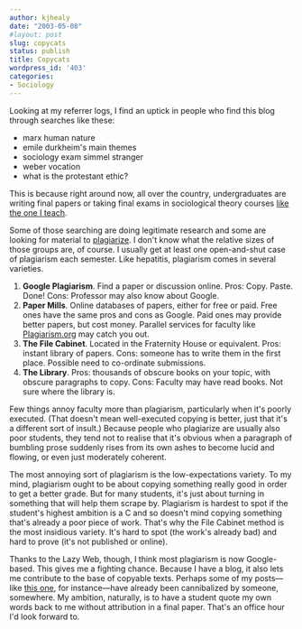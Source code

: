 ```yaml
---
author: kjhealy
date: "2003-05-08"
#layout: post
slug: copycats
status: publish
title: Copycats
wordpress_id: '403'
categories:
- Sociology
---
```


Looking at my referrer logs, I find an uptick in people who find this blog through searches like these:

-   marx human nature
-   emile durkheim's main themes
-   sociology exam simmel stranger
-   weber vocation
-   what is the protestant ethic?

This is because right around now, all over the country, undergraduates are writing final papers or taking final exams in sociological theory courses [like the one I teach](http://www.kieranhealy.org/files/teaching/spring03/soc300-syllabus-s03.pdf).

Some of those searching are doing legitimate research and some are looking for material to [plagiarize](http://www.com-www.com/musiclyrics/lehrertom-lobachevsky.html). I don't know what the relative sizes of those groups are, of course. I usually get at least one open-and-shut case of plagiarism each semester. Like hepatitis, plagiarism comes in several varieties.

1.  **Google Plagiarism**. Find a paper or discussion online. Pros: Copy. Paste. Done! Cons: Professor may also know about Google.
2.  **Paper Mills**. Online databases of papers, either for free or paid. Free ones have the same pros and cons as Google. Paid ones may provide better papers, but cost money. Parallel services for faculty like [Plagiarism.org](http://www.plagiarism.org/free_trial.html#) may catch you out.
3.  **The File Cabinet**. Located in the Fraternity House or equivalent. Pros: instant library of papers. Cons: someone has to write them in the first place. Possible need to co-ordinate submissions.
4.  **The Library**. Pros: thousands of obscure books on your topic, with obscure paragraphs to copy. Cons: Faculty may have read books. Not sure where the library is.

Few things annoy faculty more than plagiarism, particularly when it's poorly executed. (That doesn't mean well-executed copying is better, just that it's a different sort of insult.) Because people who plagiarize are usually also poor students, they tend not to realise that it's obvious when a paragraph of bumbling prose suddenly rises from its own ashes to become lucid and flowing, or even just moderately coherent.

The most annoying sort of plagiarism is the low-expectations variety. To my mind, plagiarism ought to be about copying something really good in order to get a better grade. But for many students, it's just about turning in something that will help them scrape by. Plagiarism is hardest to spot if the student's highest ambition is a C and so doesn't mind copying something that's already a poor piece of work. That's why the File Cabinet method is the most insidious variety. It's hard to spot (the work's already bad) and hard to prove (it's not published or online).

Thanks to the Lazy Web, though, I think most plagiarism is now Google-based. This gives me a fighting chance. Because I have a blog, it also lets me contribute to the base of copyable texts. Perhaps some of my posts—like [this one](http://www.kieranhealy.org/blog/archives/000353.html), for instance—have already been cannibalized by someone, somewhere. My ambition, naturally, is to have a student quote my own words back to me without attribution in a final paper. That's an office hour I'd look forward to.

